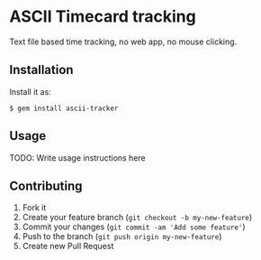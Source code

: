 # ASCII Timecard tracking 

Text file based time tracking, no web app, no mouse clicking.

## Installation

Install it as:

    $ gem install ascii-tracker

## Usage

TODO: Write usage instructions here

## Contributing

1. Fork it
2. Create your feature branch (`git checkout -b my-new-feature`)
3. Commit your changes (`git commit -am 'Add some feature'`)
4. Push to the branch (`git push origin my-new-feature`)
5. Create new Pull Request
